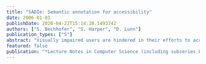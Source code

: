 ```yaml
---
title: "SADIe: Semantic annotation for accessibility"
date: 2006-01-01
publishDate: 2020-04-22T15:14:20.149374Z
authors: ["S. Bechhofer", "S. Harper", "D. Lunn"]
publication_types: ["5"]
abstract: "Visually impaired users are hindered in their efforts to access the largest repository of electronic information in the world - the World Wide Web (Web). The web is visually-centric with regard to presentation and information order / layout, this can (and does) hinder users who need presentation-agnostic access to information. Transcoding can help to make information more accessible via a restructuring of pages. We describe an approach based on annotation of web pages, encoding semantic information that can then be used by tools in order to manipulate and present web pages in a form that provides easier access to content. Annotations are made directly to style sheet information, allowing the annotation of large numbers of similar pages with little effort. © Springer-Verlag Berlin Heidelberg 2006."
featured: false
publication: "*Lecture Notes in Computer Science (including subseries Lecture Notes in Artificial Intelligence and Lecture Notes in Bioinformatics)*"
---
```


